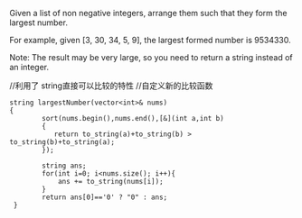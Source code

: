 Given a list of non negative integers, arrange them such that they form the largest number.

For example, given [3, 30, 34, 5, 9], the largest formed number is 9534330.

Note: The result may be very large, so you need to return a string instead of an integer.




//利用了 string直接可以比较的特性
//自定义新的比较函数

```
string largestNumber(vector<int>& nums)
{
        sort(nums.begin(),nums.end(),[&](int a,int b)
        {
           return to_string(a)+to_string(b) > to_string(b)+to_string(a); 
        });
        
        string ans;
        for(int i=0; i<nums.size(); i++){
            ans += to_string(nums[i]);
        }
        return ans[0]=='0' ? "0" : ans;
 }
```